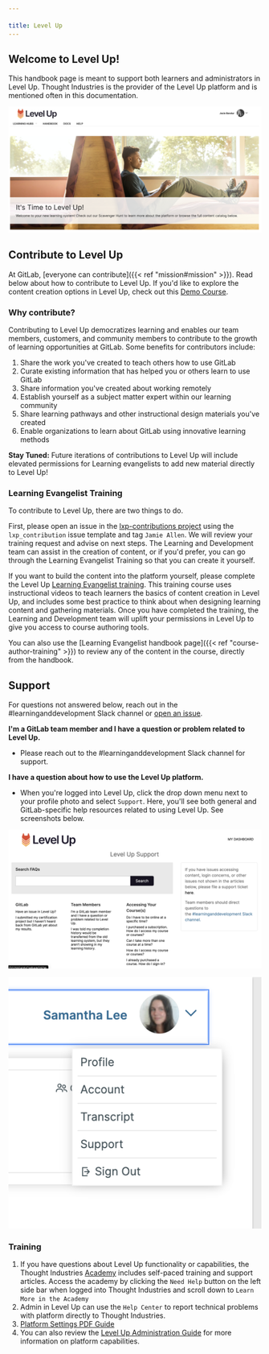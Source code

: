 ```yaml
---

title: Level Up
---
```


## Welcome to Level Up!

This handbook page is meant to support both learners and administrators in Level Up. Thought Industries is the provider of the Level Up platform and is mentioned often in this documentation.

![Level Up Dashboard](dashboard-2.jpg)

## Contribute to Level Up

At GitLab, [everyone can contribute]({{< ref "mission#mission" >}}). Read below about how to contribute to Level Up. If you'd like to explore the content creation options in Level Up, check out this [Demo Course](https://levelup.gitlab.com/access/saml/login/internal-team-members?returnTo=https://levelup.gitlab.com/learn/course/demo-course).

### Why contribute?

Contributing to Level Up democratizes learning and enables our team members, customers, and community members to contribute to the growth of learning opportunities at GitLab. Some benefits for contributors include:

1. Share the work you've created to teach others how to use GitLab
1. Curate existing information that has helped you or others learn to use GitLab
1. Share information you've created about working remotely
1. Establish yourself as a subject matter expert within our learning community
1. Share learning pathways and other instructional design materials you've created
1. Enable organizations to learn about GitLab using innovative learning methods


**Stay Tuned:** Future iterations of contributions to Level Up will include elevated permissions for Learning evangelists to add new material directly to Level Up!

### Learning Evangelist Training

To contribute to Level Up, there are two things to do.

First, please open an issue in the [lxp-contributions project](https://gitlab.com/gitlab-com/people-group/learning-development/lxp-contributions) using the `lxp_contribution` issue template and tag `Jamie Allen`. We will review your training request and advise on next steps. The Learning and Development team can assist in the creation of content, or if you'd prefer, you can go through the Learning Evangelist Training so that you can create it yourself.

If you want to build the content into the platform yourself, please complete the Level Up [Learning Evangelist training](https://levelup.gitlab.com/access/saml/login/internal-team-members?returnTo=https://levelup.gitlab.com/learn/course/learning-evangelist-training). This training course uses instructional videos to teach learners the basics of content creation in Level Up, and includes some best practice to think about when designing learning content and gathering materials. Once you have completed the training, the Learning and Development team will uplift your permissions in Level Up to give you access to course authoring tools.

You can also use the [Learning Evangelist handbook page]({{< ref "course-author-training" >}}) to review any of the content in the course, directly from the handbook.

## Support

For questions not answered below, reach out in the #learninganddevelopment Slack channel or [open an issue](https://gitlab.com/gitlab-com/people-group/learning-development/lxp-contributions).

**I'm a GitLab team member and I have a question or problem related to Level Up.**

- Please reach out to the #learninganddevelopment Slack channel for support.

**I have a question about how to use the Level Up platform.**

- When you're logged into Level Up, click the drop down menu next to your profile photo and select `Support`. Here, you'll see both general and GitLab-specific help resources related to using Level Up. See screenshots below.

![Adding custom content field in Thought Industries](support.jpg)

![Adding custom content field in Thought Industries](support-page.jpg)

### Training

1. If you have questions about Level Up functionality or capabilities, the Thought Industries [Academy](https://academy.thoughtindustries.com/) includes self-paced training and support articles. Access the academy by clicking the `Need Help` button on the left side bar when logged into Thought Industries and scroll down to `Learn More in the Academy`
1. Admin in Level Up can use the `Help Center` to report technical problems with platform directly to Thought Industries.
1. [Platform Settings PDF Guide](https://drive.google.com/file/d/1MXf8NTGRHWloO4WWZYwcRcDzrVucOfcW/view?usp=sharing)
1. You can also review the [Level Up Administration Guide](/handbook/people-group/learning-and-development/level-up/administration/#content-types) for more information on platform capabilities.

